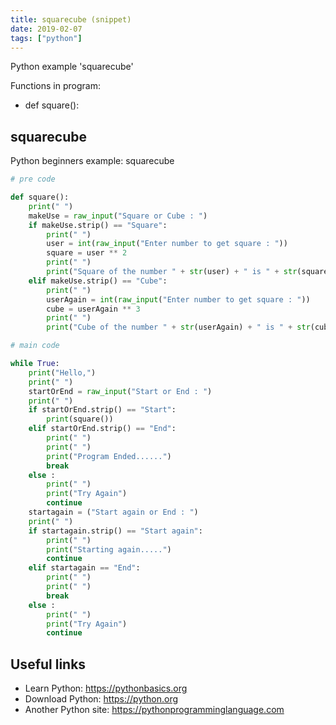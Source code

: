 ```yaml
---
title: squarecube (snippet)
date: 2019-02-07
tags: ["python"]
---
```

Python example 'squarecube'

Functions in program: 
* def square():

## squarecube

Python beginners example: squarecube

```python
# pre code

def square():
    print(" ")
    makeUse = raw_input("Square or Cube : ")
    if makeUse.strip() == "Square":
        print(" ")
        user = int(raw_input("Enter number to get square : "))
        square = user ** 2
        print(" ")
        print("Square of the number " + str(user) + " is " + str(square))
    elif makeUse.strip() == "Cube":
        print(" ")
        userAgain = int(raw_input("Enter number to get square : "))
        cube = userAgain ** 3
        print(" ")
        print("Cube of the number " + str(userAgain) + " is " + str(cube))

# main code

while True:
    print("Hello,")
    print(" ")
    startOrEnd = raw_input("Start or End : ")
    print(" ")
    if startOrEnd.strip() == "Start":
        print(square())
    elif startOrEnd.strip() == "End":
        print(" ")
        print(" ")
        print("Program Ended......")
        break
    else :
        print(" ")
        print("Try Again")
        continue
    startagain = ("Start again or End : ")
    print(" ")
    if startagain.strip() == "Start again":
        print(" ")
        print("Starting again.....")
        continue
    elif startagain == "End":
        print(" ")
        print(" ")
        break
    else :
        print(" ")
        print("Try Again")
        continue


```

## Useful links

- Learn Python: https://pythonbasics.org
- Download Python: https://python.org
- Another Python site: https://pythonprogramminglanguage.com
